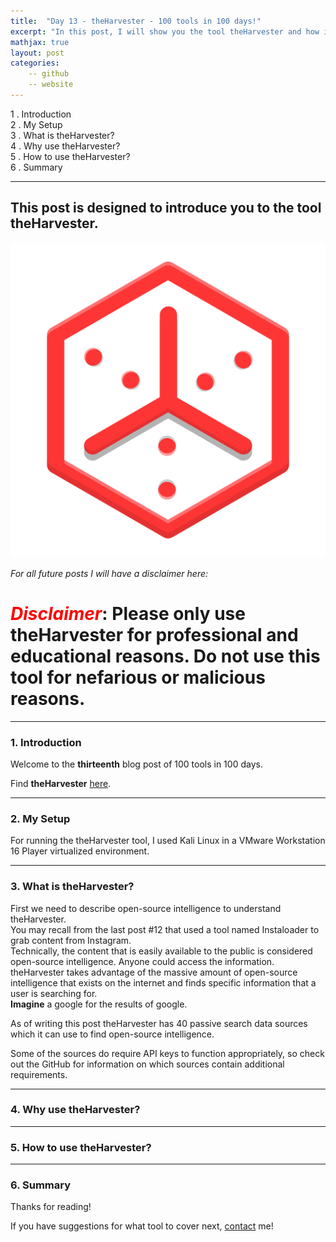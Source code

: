 ```yaml
---
title:  "Day 13 - theHarvester - 100 tools in 100 days!"
excerpt: "In this post, I will show you the tool theHarvester and how it works."
mathjax: true
layout: post
categories:
    -- github
    -- website
---
```


1 . Introduction
<br>
2 . My Setup
<br>
3 . What is theHarvester?
<br>
4 . Why use theHarvester?
<br>
5 . How to use theHarvester?
<br>
6 . Summary

---

## This post is designed to introduce you to the tool theHarvester.

![](https://raw.githubusercontent.com/matthewomccorkle/matthewomccorkle.github.io/master/_posts/assets/100%20tools/theharvester/theharvester1.png)


*For all future posts I will have a disclaimer here:*

# <span style="color:red">***Disclaimer***</span>: **Please only use theHarvester for professional and educational reasons. Do not use this tool for nefarious or malicious reasons.**

---

### 1. **Introduction**

Welcome to the **thirteenth** blog post of 100 tools in 100 days.<br> 


Find **theHarvester** [here](https://github.com/laramies/theHarvester).

---

### 2. **My Setup**

For running the theHarvester tool, I used Kali Linux in a VMware Workstation 16 Player virtualized environment.

---

### 3. **What is theHarvester?**

First we need to describe open-source intelligence to understand theHarvester.<br>
You may recall from the last post #12 that used a tool named Instaloader to grab content from Instagram.<br>
Technically, the content that is easily available to the public is considered open-source intelligence. Anyone could access  the information.<br>
theHarvester takes advantage of the massive amount of open-source intelligence that exists on the internet and finds specific information that a user is searching for. <br>
**Imagine** a google for the results of google. 

As of writing this post theHarvester has 40 passive search data sources which it can use to find open-source intelligence. 

Some of the sources do require API keys to function appropriately, so check out the GitHub for information on which sources contain additional requirements. 

---

### 4. **Why use theHarvester?**



---

### 5. **How to use theHarvester?**

    
---

### 6. **Summary**




Thanks for reading!<br>

If you have suggestions for what tool to cover next, [contact](mailto:matthew.o.mccorkle@gmail.com) me!
